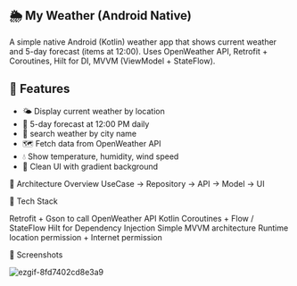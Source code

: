 ## 🌦️ My Weather (Android Native)

A simple native Android (Kotlin) weather app that shows current weather and 5-day forecast (items at 12:00).
Uses OpenWeather API, Retrofit + Coroutines, Hilt for DI, MVVM (ViewModel + StateFlow).

## 🚀 Features

- 🌤️ Display current weather by location  
- 📅 5-day forecast at 12:00 PM daily
- 📍 search weather by city name
- 🗺️ Fetch data from OpenWeather API  
- 💧 Show temperature, humidity, wind speed  
- 🎨 Clean UI with gradient background


🧠 Architecture Overview
UseCase → Repository → API → Model → UI

🧩 Tech Stack

Retrofit + Gson to call OpenWeather API
Kotlin Coroutines + Flow / StateFlow
Hilt for Dependency Injection
Simple MVVM architecture
Runtime location permission + Internet permission

📸 Screenshots

![ezgif-8fd7402cd8e3a9](https://github.com/user-attachments/assets/688de3ab-6896-4a37-bb52-8ef7a7c6344c)
